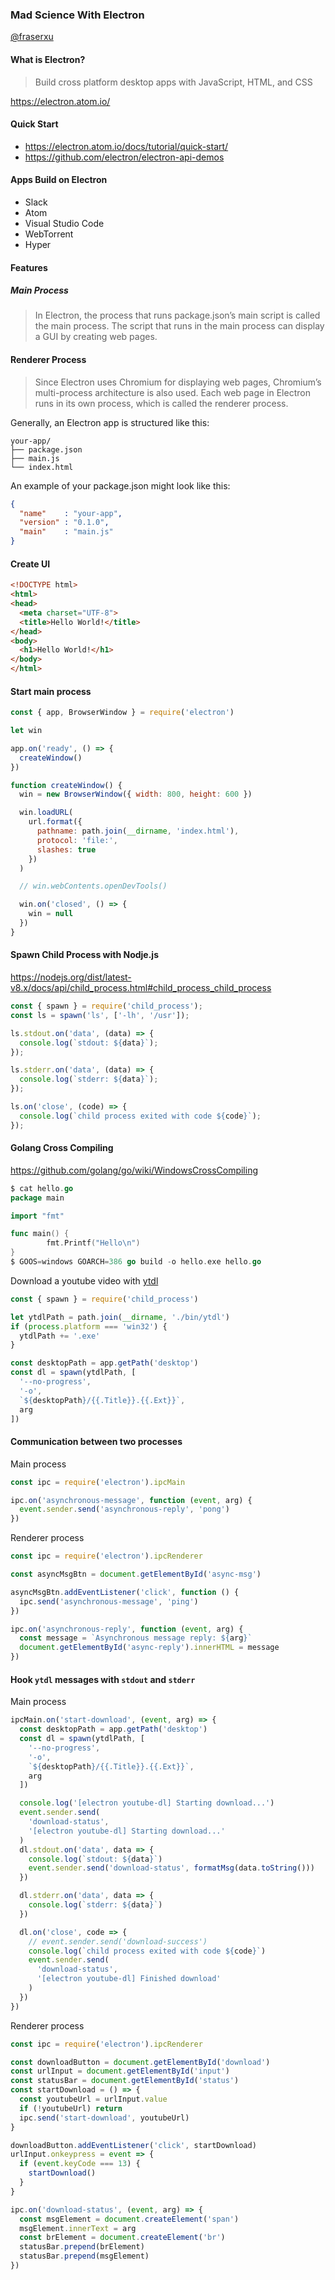 ### Mad Science With Electron
[@fraserxu](https://twitter.com/fraserxu)

#### What is Electron?

> Build cross platform desktop apps with JavaScript, HTML, and CSS

https://electron.atom.io/

#### Quick Start

* https://electron.atom.io/docs/tutorial/quick-start/
* https://github.com/electron/electron-api-demos

#### Apps Build on Electron

* Slack
* Atom
* Visual Studio Code
* WebTorrent
* Hyper

#### Features

##### Main Process

> In Electron, the process that runs package.json’s main script is called the main process. The script that runs in the main process can display a GUI by creating web pages.

#### Renderer Process

> Since Electron uses Chromium for displaying web pages, Chromium’s multi-process architecture is also used. Each web page in Electron runs in its own process, which is called the renderer process.

Generally, an Electron app is structured like this:

```
your-app/
├── package.json
├── main.js
└── index.html
```

An example of your package.json might look like this:

```JSON
{
  "name"    : "your-app",
  "version" : "0.1.0",
  "main"    : "main.js"
}
```

#### Create UI

```html
<!DOCTYPE html>
<html>
<head>
  <meta charset="UTF-8">
  <title>Hello World!</title>
</head>
<body>
  <h1>Hello World!</h1>
</body>
</html>
```

#### Start main process

```js
const { app, BrowserWindow } = require('electron')

let win

app.on('ready', () => {
  createWindow()
})

function createWindow() {
  win = new BrowserWindow({ width: 800, height: 600 })

  win.loadURL(
    url.format({
      pathname: path.join(__dirname, 'index.html'),
      protocol: 'file:',
      slashes: true
    })
  )

  // win.webContents.openDevTools()

  win.on('closed', () => {
    win = null
  })
}
```

#### Spawn Child Process with Nodje.js

https://nodejs.org/dist/latest-v8.x/docs/api/child_process.html#child_process_child_process

```js
const { spawn } = require('child_process');
const ls = spawn('ls', ['-lh', '/usr']);

ls.stdout.on('data', (data) => {
  console.log(`stdout: ${data}`);
});

ls.stderr.on('data', (data) => {
  console.log(`stderr: ${data}`);
});

ls.on('close', (code) => {
  console.log(`child process exited with code ${code}`);
});
```

#### Golang Cross Compiling

https://github.com/golang/go/wiki/WindowsCrossCompiling

```go
$ cat hello.go
package main

import "fmt"

func main() {
        fmt.Printf("Hello\n")
}
$ GOOS=windows GOARCH=386 go build -o hello.exe hello.go
```

Download a youtube video with [ytdl](https://github.com/rylio/ytdl
)

```js
const { spawn } = require('child_process')

let ytdlPath = path.join(__dirname, './bin/ytdl')
if (process.platform === 'win32') {
  ytdlPath += '.exe'
}

const desktopPath = app.getPath('desktop')
const dl = spawn(ytdlPath, [
  '--no-progress',
  '-o',
  `${desktopPath}/{{.Title}}.{{.Ext}}`,
  arg
])
```

#### Communication between two processes

Main process

```js
const ipc = require('electron').ipcMain

ipc.on('asynchronous-message', function (event, arg) {
  event.sender.send('asynchronous-reply', 'pong')
})
```

Renderer process

```js
const ipc = require('electron').ipcRenderer

const asyncMsgBtn = document.getElementById('async-msg')

asyncMsgBtn.addEventListener('click', function () {
  ipc.send('asynchronous-message', 'ping')
})

ipc.on('asynchronous-reply', function (event, arg) {
  const message = `Asynchronous message reply: ${arg}`
  document.getElementById('async-reply').innerHTML = message
})
```

#### Hook `ytdl` messages with `stdout` and `stderr`

Main process

```js
ipcMain.on('start-download', (event, arg) => {
  const desktopPath = app.getPath('desktop')
  const dl = spawn(ytdlPath, [
    '--no-progress',
    '-o',
    `${desktopPath}/{{.Title}}.{{.Ext}}`,
    arg
  ])

  console.log('[electron youtube-dl] Starting download...')
  event.sender.send(
    'download-status',
    '[electron youtube-dl] Starting download...'
  )
  dl.stdout.on('data', data => {
    console.log(`stdout: ${data}`)
    event.sender.send('download-status', formatMsg(data.toString()))
  })

  dl.stderr.on('data', data => {
    console.log(`stderr: ${data}`)
  })

  dl.on('close', code => {
    // event.sender.send('download-success')
    console.log(`child process exited with code ${code}`)
    event.sender.send(
      'download-status',
      '[electron youtube-dl] Finished download'
    )
  })
})
```

Renderer process

```js
const ipc = require('electron').ipcRenderer

const downloadButton = document.getElementById('download')
const urlInput = document.getElementById('input')
const statusBar = document.getElementById('status')
const startDownload = () => {
  const youtubeUrl = urlInput.value
  if (!youtubeUrl) return
  ipc.send('start-download', youtubeUrl)
}

downloadButton.addEventListener('click', startDownload)
urlInput.onkeypress = event => {
  if (event.keyCode === 13) {
    startDownload()
  }
}

ipc.on('download-status', (event, arg) => {
  const msgElement = document.createElement('span')
  msgElement.innerText = arg
  const brElement = document.createElement('br')
  statusBar.prepend(brElement)
  statusBar.prepend(msgElement)
})
```
